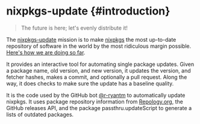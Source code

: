 # nixpkgs-update {#introduction}

> The future is here; let's evenly distribute it!

The [nixpkgs-update](https://github.com/ryantm/nixpkgs-update) mission
is to make [nixpkgs](https://github.com/nixos/nixpkgs) the most
up-to-date repository of software in the world by the most ridiculous
margin possible. [Here's how we are doing so far](https://repology.org/repositories/graphs).

It provides an interactive tool for automating single package
updates. Given a package name, old version, and new version, it
updates the version, and fetcher hashes, makes a commit, and
optionally a pull request. Along the way, it does checks to make sure
the update has a baseline quality.

It is the code used by the GitHub bot
[@r-ryantm](https://github.com/r-ryantm) to automatically update
nixpkgs. It uses package repository information from
[Repology.org](https://repology.org/repository/nix_unstable), the
GitHub releases API, and the package passthru.updateScript to generate a lists of outdated
packages.

